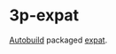 # 3p-expat

[Autobuild][] packaged [expat][].

[Autobuild]: https://github.com/secondlife/autobuild
[expat]: https://libexpat.github.io/
